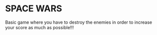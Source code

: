 # SPACE WARS
Basic game where you have to destroy the enemies in order to increase your score as much as possible!!!
